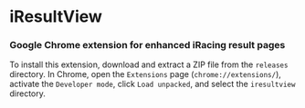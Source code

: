 # iResultView
### Google Chrome extension for enhanced iRacing result pages

To install this extension, download and extract a ZIP file from the `releases` directory. In Chrome, open the `Extensions` page (`chrome://extensions/`), activate the `Developer mode`, click `Load unpacked`, and select the `iresultview` directory.
